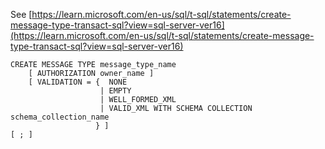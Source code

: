 See [https://learn.microsoft.com/en-us/sql/t-sql/statements/create-message-type-transact-sql?view=sql-server-ver16](https://learn.microsoft.com/en-us/sql/t-sql/statements/create-message-type-transact-sql?view=sql-server-ver16)
```
CREATE MESSAGE TYPE message_type_name  
    [ AUTHORIZATION owner_name ]  
    [ VALIDATION = {  NONE  
                    | EMPTY   
                    | WELL_FORMED_XML  
                    | VALID_XML WITH SCHEMA COLLECTION schema_collection_name  
                   } ]  
[ ; ]
```

